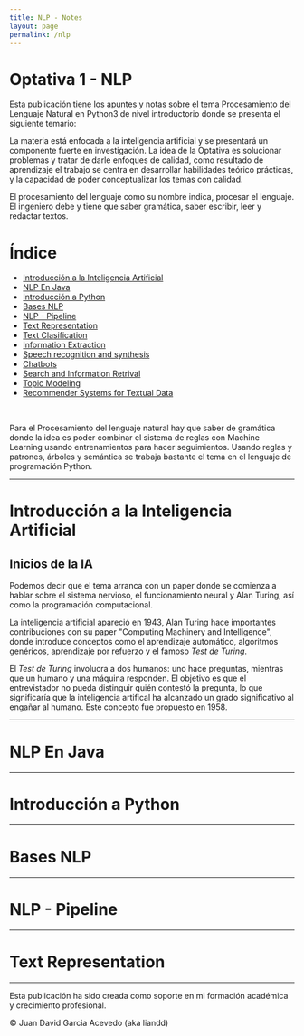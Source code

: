 ```yaml
---
title: NLP - Notes
layout: page
permalink: /nlp
---
```


# Optativa 1 - NLP

Esta publicación tiene los apuntes y notas sobre el tema Procesamiento del Lenguaje Natural en Python3 de nivel introductorio donde se presenta el siguiente temario:

La materia está enfocada a la inteligencia artificial y se presentará un componente fuerte en investigación. La idea de la Optativa es solucionar problemas y tratar de darle enfoques de calidad, como resultado de aprendizaje el trabajo se centra en desarrollar habilidades teórico prácticas, y la capacidad de poder conceptualizar los temas con calidad.

El procesamiento del lenguaje como su nombre indica, procesar el lenguaje. El ingeniero debe y tiene que saber gramática, saber escribir, leer y redactar textos.

# Índice
- [Introducción a la Inteligencia Artificial](#introducción-a-la-inteligencia-artificial)
- [NLP En Java](#nlp-en-java)
- [Introducción a Python](#introducción-a-python)
- [Bases NLP](#bases-nlp)
- [NLP - Pipeline](#nlp-pipeline)
- [Text Representation](#text-representation)
- [Text Clasification](#text-clasification)
- [Information Extraction](#information-extraction)
- [Speech recognition and synthesis](#speech-recognition-and-synthesis)
- [Chatbots](#chatbots)
- [Search and Information Retrival](#search-and-information-retrival)
- [Topic Modeling](#topic-modeling)
- [Recommender Systems for Textual Data](#recommender-systems-for-textual-data)

<br>

Para el Procesamiento del lenguaje natural hay que saber de gramática donde la idea es poder combinar el sistema de reglas con Machine Learning usando entrenamientos para hacer seguimientos. Usando reglas y patrones, árboles y semántica se trabaja bastante el tema en el lenguaje de programación Python.

------
# Introducción a la Inteligencia Artificial

## Inicios de la IA

Podemos decir que el tema arranca con un paper donde se comienza a hablar sobre el sistema nervioso, el funcionamiento neural y Alan Turing, así como la programación computacional.

La inteligencia artificial apareció en 1943, Alan Turing hace importantes contribuciones con su paper "Computing Machinery and Intelligence", donde introduce conceptos como el aprendizaje automático, algoritmos genéricos, aprendizaje por refuerzo y el famoso *Test de Turing*.

El *Test de Turing* involucra a dos humanos: uno hace preguntas, mientras que un humano y una máquina responden. El objetivo es que el entrevistador no pueda distinguir quién contestó la pregunta, lo que significaría que la inteligencia artifical ha alcanzado un grado significativo al engañar al humano. Este concepto fue propuesto en 1958.

------
# NLP En Java

------
# Introducción a Python

------
# Bases NLP

------
# NLP - Pipeline

------
# Text Representation

------


Esta publicación ha sido creada como soporte en mi formación académica y crecimiento profesional.

© Juan David Garcia Acevedo (aka liandd)

